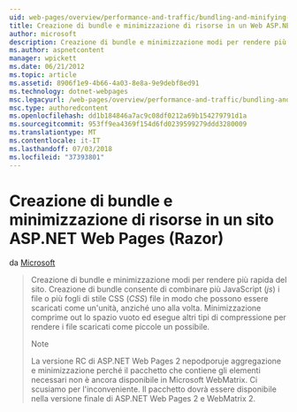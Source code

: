```yaml
---
uid: web-pages/overview/performance-and-traffic/bundling-and-minifying-assets-in-an-aspnet-web-pages-razor-site
title: Creazione di bundle e minimizzazione di risorse in un Web ASP.NET le pagine del sito (Razor) | Microsoft Docs
author: microsoft
description: Creazione di bundle e minimizzazione modi per rendere più rapida del sito. Creazione di bundle consente di combinare più file JavaScript (js) o più fogli di stile CSS (...
ms.author: aspnetcontent
manager: wpickett
ms.date: 06/21/2012
ms.topic: article
ms.assetid: 8906f1e9-4b66-4a03-8e8a-9e9debf8ed91
ms.technology: dotnet-webpages
msc.legacyurl: /web-pages/overview/performance-and-traffic/bundling-and-minifying-assets-in-an-aspnet-web-pages-razor-site
msc.type: authoredcontent
ms.openlocfilehash: dd1b184846a7ac9c08df0212a69b154279791d1a
ms.sourcegitcommit: 953ff9ea4369f154d6fd0239599279ddd3280009
ms.translationtype: MT
ms.contentlocale: it-IT
ms.lasthandoff: 07/03/2018
ms.locfileid: "37393801"
---
```

<a name="bundling-and-minifying-assets-in-an-aspnet-web-pages-razor-site"></a>Creazione di bundle e minimizzazione di risorse in un sito ASP.NET Web Pages (Razor)
====================
da [Microsoft](https://github.com/microsoft)

> Creazione di bundle e minimizzazione modi per rendere più rapida del sito. Creazione di bundle consente di combinare più JavaScript (*js*) i file o più fogli di stile CSS (*CSS*) file in modo che possono essere scaricati come un'unità, anziché uno alla volta. Minimizzazione comprime out lo spazio vuoto ed esegue altri tipi di compressione per rendere i file scaricati come piccole un possibile.
> 
> > [!NOTE]
> > La versione RC di ASP.NET Web Pages 2 nepodporuje aggregazione e minimizzazione perché il pacchetto che contiene gli elementi necessari non è ancora disponibile in Microsoft WebMatrix. Ci scusiamo per l'inconveniente. Il pacchetto dovrà essere disponibile nella versione finale di ASP.NET Web Pages 2 e WebMatrix 2.
